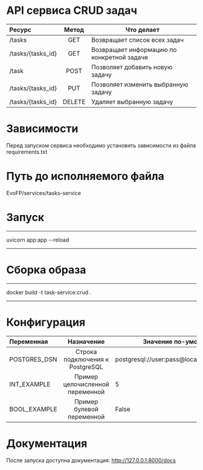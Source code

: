 # API сервиса CRUD задач

| Ресурс            | Метод  | Что делает                                 |
| :---------------- | :----: | ------------------------------------------ |
| /tasks            |  GET   | Возвращает список всех задач               |
| /tasks/{tasks_id} |  GET   | Возвращает информацию по конкретной задаче |
| /task             |  POST  | Позволяет добавить новую задачу            |
| /tasks/{tasks_id} |  PUT   | Позволяет изменить выбранную задачу        |
| /tasks/{tasks_id} | DELETE | Удаляет выбранную задачу                   |

# Зависимости

Перед запуском сервиса необходимо установить зависимости из файла requirements.txt

# Путь до исполняемого файла

EvoFP/services/tasks-service

# Запуск

---

uvicorn app:app --reload

---

# Сборка образа

---

docker build -t task-service:crud .

---

# Конфигурация

| Переменная   |           Назначение            | Значение по-умолчанию                        |
| :----------- | :-----------------------------: | -------------------------------------------- |
| POSTGRES_DSN | Строка подключения к PostgreSQL | postgresql://user:pass@localhost:5432/foobar |
| INT_EXAMPLE  | Пример целочисленной переменной | 5                                            |
| BOOL_EXAMPLE |    Пример булевой переменной    | False                                        |

# Документация

После запуска доступна документация: http://127.0.0.1:8000/docs
